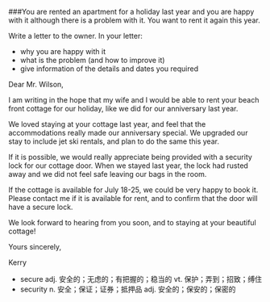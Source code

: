 ###You are rented an apartment for a holiday last year and you are happy with it although there is a problem with it. You want to rent it again this year.

Write a letter to the owner. In your letter:
 - why you are happy with it
 - what is the problem (and how to improve it)
 - give information of the details and dates you required


Dear Mr. Wilson,

I am writing in the hope that my wife and I would be able to rent your beach front cottage for our holiday, like we did for our anniversary last year.

We loved staying at your cottage last year, and feel that the accommodations really made our anniversary special. We upgraded our stay to include jet ski rentals, and plan to do the same this year.

If it is possible, we would really appreciate being provided with a security lock for our cottage door. When we stayed last year, the lock had rusted away and we did not feel safe leaving our bags in the room.

If the cottage is available for July 18-25, we could be very happy to book it. Please contact me if it is available for rent, and to confirm that the door will have a secure lock.

We look forward to hearing from you soon, and to staying at your beautiful cottage!

Yours sincerely,

Kerry


- secure adj. 安全的；无虑的；有把握的；稳当的 vt. 保护；弄到；招致；缚住
- security n. 安全；保证；证券；抵押品 adj. 安全的；保安的；保密的
